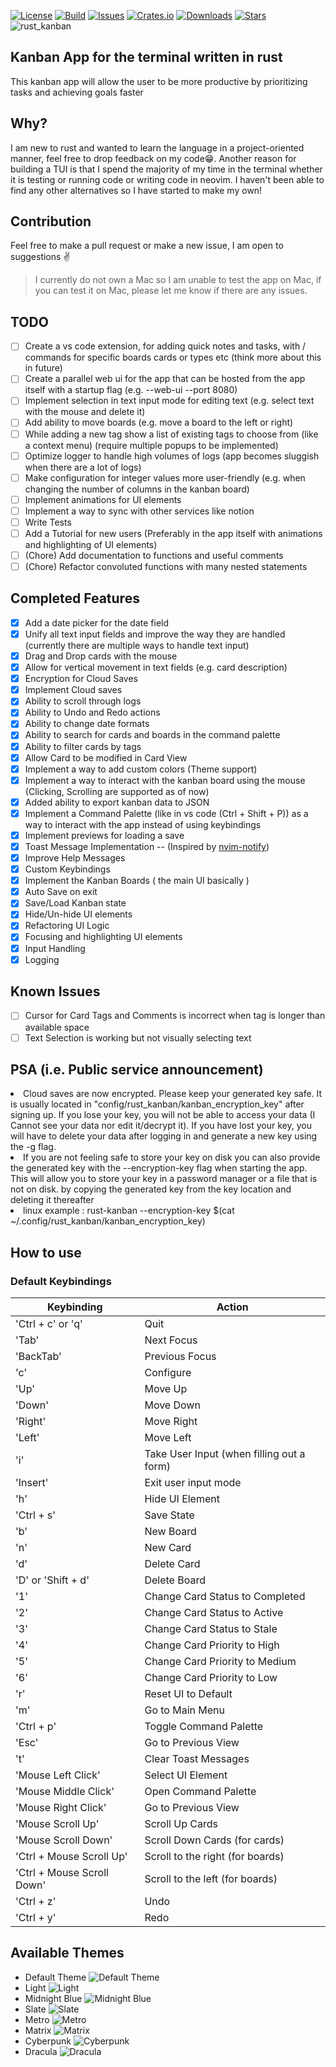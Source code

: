 [![License](https://img.shields.io/crates/l/rust-kanban)](https://github.com/yashs662/rust_kanban/blob/main/LICENSE.md)
[![Build](https://github.com/yashs662/rust_kanban/actions/workflows/build.yml/badge.svg)](https://github.com/yashs662/rust_kanban/releases)
[![Issues](https://img.shields.io/github/issues/yashs662/rust_kanban)](https://github.com/yashs662/rust_kanban/issues)
[![Crates.io](https://img.shields.io/crates/v/rust-kanban.svg)](https://crates.io/crates/rust-kanban)
[![Downloads](https://img.shields.io/crates/d/rust-kanban)](https://crates.io/crates/rust-kanban)
[![Stars](https://img.shields.io/github/stars/yashs662/rust_kanban)](https://github.com/yashs662/rust_kanban/stargazers)
![rust_kanban](https://user-images.githubusercontent.com/66156000/232308620-3e96d818-81f3-4229-b58e-c09bc0b067e4.png)

## Kanban App for the terminal written in rust

This kanban app will allow the user to be more productive by prioritizing tasks and achieving goals faster

## Why?

I am new to rust and wanted to learn the language in a project-oriented manner, feel free to drop feedback on my code😁. Another reason for building a TUI is that I spend the majority of my time in the terminal whether it is testing or running code or writing code in neovim. I haven't been able to find any other alternatives so I have started to make my own!

## Contribution

Feel free to make a pull request or make a new issue, I am open to suggestions ✌️
> I currently do not own a Mac so I am unable to test the app on Mac, if you can test it on Mac, please let me know if there are any issues.

## TODO

- [ ] Create a vs code extension, for adding quick notes and tasks, with / commands for specific boards cards or types etc (think more about this in future)
- [ ] Create a parallel web ui for the app that can be hosted from the app itself with a startup flag (e.g. --web-ui --port 8080)
- [ ] Implement selection in text input mode for editing text (e.g. select text with the mouse and delete it)
- [ ] Add ability to move boards (e.g. move a board to the left or right)
- [ ] While adding a new tag show a list of existing tags to choose from (like a context menu) (require multiple popups to be implemented)
- [ ] Optimize logger to handle high volumes of logs (app becomes sluggish when there are a lot of logs)
- [ ] Make configuration for integer values more user-friendly (e.g. when changing the number of columns in the kanban board)
- [ ] Implement animations for UI elements
- [ ] Implement a way to sync with other services like notion
- [ ] Write Tests
- [ ] Add a Tutorial for new users (Preferably in the app itself with animations and highlighting of UI elements)
- [ ] (Chore) Add documentation to functions and useful comments
- [ ] (Chore) Refactor convoluted functions with many nested statements

## Completed Features

- [X] Add a date picker for the date field
- [X] Unify all text input fields and improve the way they are handled (currently there are multiple ways to handle text input)
- [X] Drag and Drop cards with the mouse
- [X] Allow for vertical movement in text fields (e.g. card description)
- [X] Encryption for Cloud Saves
- [X] Implement Cloud saves
- [X] Ability to scroll through logs
- [X] Ability to Undo and Redo actions
- [X] Ability to change date formats
- [X] Ability to search for cards and boards in the command palette
- [X] Ability to filter cards by tags
- [X] Allow Card to be modified in Card View
- [X] Implement a way to add custom colors (Theme support)
- [X] Implement a way to interact with the kanban board using the mouse (Clicking, Scrolling are supported as of now)
- [X] Added ability to export kanban data to JSON
- [X] Implement a Command Palette (like in vs code (Ctrl + Shift + P)) as a way to interact with the app instead of using keybindings
- [X] Implement previews for loading a save
- [X] Toast Message Implementation -- (Inspired by [nvim-notify](https://github.com/rcarriga/nvim-notify))
- [X] Improve Help Messages
- [X] Custom Keybindings
- [X] Implement the Kanban Boards ( the main UI basically )
- [X] Auto Save on exit
- [X] Save/Load Kanban state
- [X] Hide/Un-hide UI elements
- [X] Refactoring UI Logic
- [X] Focusing and highlighting UI elements
- [X] Input Handling
- [X] Logging

## Known Issues

- [ ] Cursor for Card Tags and Comments is incorrect when tag is longer than available space
- [ ] Text Selection is working but not visually selecting text

## PSA (i.e. Public service announcement)

<li>Cloud saves are now encrypted. Please keep your generated key safe. It is usually located in "config/rust_kanban/kanban_encryption_key" after signing up. If you lose your key, you will not be able to access your data (I Cannot see your data nor edit it/decrypt it). If you have lost your key, you will have to delete your data after logging in and generate a new key using the -g flag.</li>
<li>If you are not feeling safe to store your key on disk you can also provide the generated key with the --encryption-key flag when starting the app. This will allow you to store your key in a password manager or a file that is not on disk. by copying the generated key from the key location and deleting it thereafter</li>
<li>linux example : rust-kanban --encryption-key $(cat ~/.config/rust_kanban/kanban_encryption_key)</li>

## How to use

### Default Keybindings

| Keybinding                 | Action                                    |
| -------------------------- | ----------------------------------------- |
| 'Ctrl + c' or 'q'          | Quit                                      |
| 'Tab'                      | Next Focus                                |
| 'BackTab'                  | Previous Focus                            |
| 'c'                        | Configure                                 |
| 'Up'                       | Move Up                                   |
| 'Down'                     | Move Down                                 |
| 'Right'                    | Move Right                                |
| 'Left'                     | Move Left                                 |
| 'i'                        | Take User Input (when filling out a form) |
| 'Insert'                   | Exit user input mode                      |
| 'h'                        | Hide UI Element                           |
| 'Ctrl + s'                 | Save State                                |
| 'b'                        | New Board                                 |
| 'n'                        | New Card                                  |
| 'd'                        | Delete Card                               |
| 'D' or 'Shift + d'         | Delete Board                              |
| '1'                        | Change Card Status to Completed           |
| '2'                        | Change Card Status to Active              |
| '3'                        | Change Card Status to Stale               |
| '4'                        | Change Card Priority to High              |
| '5'                        | Change Card Priority to Medium            |
| '6'                        | Change Card Priority to Low               |
| 'r'                        | Reset UI to Default                       |
| 'm'                        | Go to Main Menu                           |
| 'Ctrl + p'                 | Toggle Command Palette                    |
| 'Esc'                      | Go to Previous View                       |
| 't'                        | Clear Toast Messages                      |
| 'Mouse Left Click'         | Select UI Element                         |
| 'Mouse Middle Click'       | Open Command Palette                      |
| 'Mouse Right Click'        | Go to Previous View                       |
| 'Mouse Scroll Up'          | Scroll Up Cards                           |
| 'Mouse Scroll Down'        | Scroll Down Cards (for cards)             |
| 'Ctrl + Mouse Scroll Up'   | Scroll to the right (for boards)          |
| 'Ctrl + Mouse Scroll Down' | Scroll to the left (for boards)           |
| 'Ctrl + z'                 | Undo                                      |
| 'Ctrl + y'                 | Redo                                      |

## Available Themes

- Default Theme
  ![Default Theme](https://user-images.githubusercontent.com/66156000/232308319-125e990e-98e0-4960-ba7e-9492a2b4eaa7.png)
- Light
  ![Light](https://github.com/yashs662/rust_kanban/assets/66156000/7130e87a-b9bb-4a7f-8acb-b762e5f8522e)
- Midnight Blue
  ![Midnight Blue](https://user-images.githubusercontent.com/66156000/232308318-d61a84f3-0108-4572-8421-537c34c2f080.png)
- Slate
  ![Slate](https://user-images.githubusercontent.com/66156000/232308315-ed65cd3f-0b3d-49fa-9e56-2b684191bbdc.png)
- Metro
  ![Metro](https://user-images.githubusercontent.com/66156000/232308314-e735f84b-75f6-4c20-9196-81618040e7b6.png)
- Matrix
  ![Matrix](https://user-images.githubusercontent.com/66156000/232308312-56cebb9f-eb93-4a20-8758-4a1e9db96c35.png)
- Cyberpunk
  ![Cyberpunk](https://user-images.githubusercontent.com/66156000/232308321-4eeec180-6f05-4b49-948a-1166792ad25e.png)
- Dracula
  ![Dracula](https://github.com/yashs662/rust_kanban/assets/66156000/70d3cb2f-3373-419d-9fa7-dc772bf8fdad)
